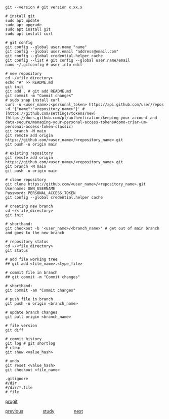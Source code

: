 ```Shell
git --version # git version x.xx.x

# install git
sudo apt update
sudo apt upgrade
sudo apt install git
sudo apt install curl

# git config
git config --global user.name "name"
git config --global user.email "address@email.com"
git config --global credential.helper cache
git config --list # git config --global user.name/email
nano ~/.gitconfig # user info edit

# new repository
cd ~/<file_directory>
echo "#" >> README.md
git init
git add . # git add README.md
git commit -m "Commit changes"
# sudo snap install curl
curl -u <user_name>:<personal_token> https://api.github.com/user/repos -d '{"name":"<repository_name>"}' # [https://github.com/settings/tokens/new](https://docs.github.com/pt/authentication/keeping-your-account-and-data-secure/managing-your-personal-access-tokens#como-criar-um-personal-access-token-classic)
git branch -M main
git remote add origin https://github.com/<user_name>/<repository_name>.git
git push -u origin main

# existing repository
git remote add origin https://github.com/<user_name>/<repository_name>.git
git branch -M main
git push -u origin main

# clone repository
git clone https://github.com/<user_name>/<repository_name>.git
Username: OWN_USERNAME
Password: PERSONAL_ACCESS_TOKEN
git config --global credential.helper cache

# creating new branch
cd ~/<file_directory>
git init

# shorthand:
git checkout -b '<user_name>/<branch_name>' # get out of main branch and goes to the new branch

# repository status
cd ~/<file_directory>
git status

# add file working tree
## git add <file_name>.<type_file>

# commit file in branch
## git commit -m "Commit changes"

# shorthand:
git commit -am "Commit changes"

# push file in branch
git push -u origin <branch_name>

# update branch changes
git pull origin <branch_name>

# file version
git diff

# commit history
git log # git shortlog
# clear
git show <value_hash>

# undo
git reset <value_hash>
git checkout <file_name>

.gitignore
#/dir
#/dir/*.file
#.file
```
<a href="https://github.com/raphaelkaique1/study/blob/main/2-desenvolvimento_web/2.4-ferramentas_de_desenvolvimento/progit.pdf">progit</a>

<a href="https://github.com/raphaelkaique1/study/blob/main/3-bancos_de_dados/3.2-nosql/mongodb_redis_neo4j.md">previous</a>⠀⠀⠀⠀⠀⠀<a href="https://github.com/raphaelkaique1/study#ferramentas_de_desenvolvimento">study</a>⠀⠀⠀⠀⠀⠀<a href="https://github.com/raphaelkaique1/study/blob/main/4-devops/4.1-ferramentas_de_desenvolvimento/ambientes_virtuais_venv_virtualenv.md">next</a>
<!--  -->